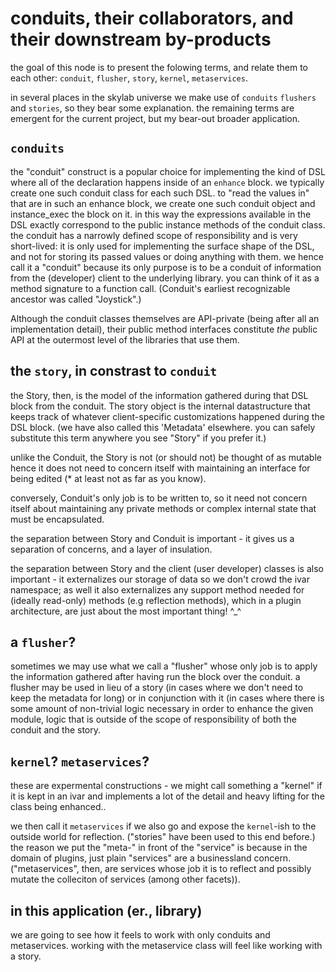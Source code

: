 # conduits, their collaborators, and their downstream by-products

the goal of this node is to present the folowing terms, and relate them to
each other: `conduit`, `flusher`, `story`, `kernel`, `metaservices`.

in several places in the skylab universe we make use of `conduits`
`flushers` and `stories`, so they bear some explanation. the remaining terms
are emergent for the current project, but my bear-out broader application.

## `conduits`

the "conduit" construct is a popular choice for implementing the kind of DSL
where all of the declaration happens inside of an `enhance` block. we
typically create one such conduit class for each such DSL. to "read the
values in" that are in such an enhance block, we create one such conduit
object and instance_exec the block on it. in this way the expressions
available in the DSL exactly correspond to the public instance methods
of the conduit class. the conduit has a narrowly defined scope of
responsibility and is very short-lived: it is only used for implementing the
surface shape of the DSL, and not for storing its passed values or doing
anything with them. we hence call it a "conduit" because its only purpose is
to be a conduit of information from the (developer) client to the underlying
library. you can think of it as a method signature to a function call.
(Conduit's earliest recognizable ancestor was called "Joystick".)

Although the conduit classes themselves are API-private (being after all an
implementation detail), their public method interfaces constitute *the*
public API at the outermost level of the libraries that use them.

## the `story`, in constrast to `conduit`

the Story, then, is the model of the information gathered during that DSL
block from the conduit. The story object is the internal datastructure that
keeps track of whatever client-specific customizations happened during the
DSL block. (we have also called this 'Metadata' elsewhere. you can safely
substitute this term anywhere you see "Story" if you prefer it.)

unlike the Conduit, the Story is not (or should not) be thought of as mutable
hence it does not need to concern itself with maintaining an interface for
being edited (* at least not as far as you know).

conversely, Conduit's only job is to be written to, so it need not concern
itself about maintaining any private methods or complex internal state that
must be encapsulated.

the separation between Story and Conduit is important - it gives us a
separation of concerns, and a layer of insulation.

the separation between Story and the client (user developer) classes is also
important - it externalizes our storage of data so we don't crowd the ivar
namespace; as well it also externalizes any support method needed for (ideally
read-only) methods (e.g reflection methods), which in a plugin architecture,
are just about the most important thing! ^_^

## a `flusher`?

sometimes we may use what we call a "flusher" whose only job is to apply the
information gathered after having run the block over the conduit. a flusher
may be used in lieu of a story (in cases where we don't need to keep the
metadata for long) or in conjunction with it (in cases where there is some
amount of non-trivial logic necessary in order to enhance the given module,
logic that is outside of the scope of responsibility of both the conduit and
the story.

## `kernel`? `metaservices`?

these are expermental constructions - we might call something a "kernel" if
it is kept in an ivar and implements a lot of the detail and heavy lifting
for the class being enhanced..

we then call it `metaservices` if we also go and expose the `kernel`-ish to
the outside world for reflection. ("stories" have been used to this end
before.) the reason we put the "meta-" in front of the "service" is because
in the domain of plugins, just plain "services" are a businessland concern.
("metaservices", then, are services whose job it is to reflect and possibly
mutate the colleciton of services (among other facets)).

## in this application (er., library)

we are going to see how it feels to work with only conduits and metaservices.
working with the metaservice class will feel like working with a story.
